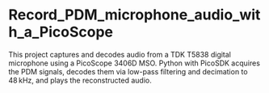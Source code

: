 # Record_PDM_microphone_audio_with_a_PicoScope
This project captures and decodes audio from a TDK T5838 digital microphone using a PicoScope 3406D MSO. Python with PicoSDK acquires the PDM signals, decodes them via low-pass filtering and decimation to 48 kHz, and plays the reconstructed audio.
